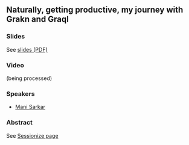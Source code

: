 ## Naturally, getting productive, my journey with Grakn and Graql

### Slides

See [slides (PDF)](../../../examples/data/databases/graph/grakn/presentations/GraknCosmos2020/Naturally,-getting-productive,-my-journey-with-Grakn-and-Graql.pdf)

### Video

(being processed)

### Speakers

- [Mani Sarkar](http://github.com/neomatrix369)

### Abstract

See [Sessionize page](https://sessionize.com/app/speaker/session/profile/edit/216f74f1-3a41-4f3f-9ed7-4ef34a179d70)